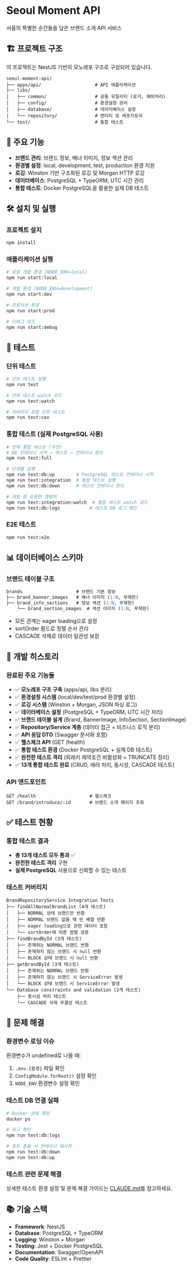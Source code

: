 # Seoul Moment API

서울의 특별한 순간들을 담은 브랜드 소개 API 서비스

## 🏗️ 프로젝트 구조

이 프로젝트는 NestJS 기반의 모노레포 구조로 구성되어 있습니다.

```
seoul-moment-api/
├── apps/api/                    # API 애플리케이션
├── libs/
│   ├── common/                  # 공통 유틸리티 (로거, 예외처리)
│   ├── config/                  # 환경설정 관리
│   ├── database/                # 데이터베이스 설정
│   └── repository/              # 엔티티 및 레포지토리
└── test/                        # 통합 테스트
```

## 🚀 주요 기능

- **브랜드 관리**: 브랜드 정보, 배너 이미지, 정보 섹션 관리
- **환경별 설정**: local, development, test, production 환경 지원
- **로깅**: Winston 기반 구조화된 로깅 및 Morgan HTTP 로깅
- **데이터베이스**: PostgreSQL + TypeORM, UTC 시간 관리
- **통합 테스트**: Docker PostgreSQL을 활용한 실제 DB 테스트

## 🛠️ 설치 및 실행

### 프로젝트 설치
```bash
npm install
```

### 애플리케이션 실행
```bash
# 로컬 개발 환경 (NODE_ENV=local)
npm run start:local

# 개발 환경 (NODE_ENV=development)
npm run start:dev

# 프로덕션 환경
npm run start:prod

# 디버그 모드
npm run start:debug
```

## 🧪 테스트

### 단위 테스트
```bash
# 단위 테스트 실행
npm run test

# 단위 테스트 watch 모드
npm run test:watch

# 커버리지 포함 단위 테스트
npm run test:cov
```

### 통합 테스트 (실제 PostgreSQL 사용)
```bash
# 전체 통합 테스트 (추천)
# DB 컨테이너 시작 → 테스트 → 컨테이너 정리
npm run test:full

# 단계별 실행
npm run test:db:up        # PostgreSQL 테스트 컨테이너 시작
npm run test:integration  # 통합 테스트 실행
npm run test:db:down      # 테스트 컨테이너 정리

# 개발 중 유용한 명령어
npm run test:integration:watch  # 통합 테스트 watch 모드
npm run test:db:logs           # 테스트 DB 로그 확인
```

### E2E 테스트
```bash
npm run test:e2e
```

## 📊 데이터베이스 스키마

### 브랜드 테이블 구조
```sql
brands                    # 브랜드 기본 정보
├── brand_banner_images   # 배너 이미지 (1:N, 무제한)
├── brand_info_sections   # 정보 섹션 (1:N, 무제한)
    └── brand_section_images  # 섹션 이미지 (1:N, 무제한)
```

- 모든 관계는 eager loading으로 설정
- sortOrder 필드로 정렬 순서 관리
- CASCADE 삭제로 데이터 일관성 보장

## 🔧 개발 히스토리

### 완료된 주요 기능들
- ✅ **모노레포 구조 구축** (apps/api, libs 분리)
- ✅ **환경설정 시스템** (local/dev/test/prod 환경별 설정)
- ✅ **로깅 시스템** (Winston + Morgan, JSON 파싱 로그)
- ✅ **데이터베이스 설정** (PostgreSQL + TypeORM, UTC 시간 처리)
- ✅ **브랜드 테이블 설계** (Brand, BannerImage, InfoSection, SectionImage)
- ✅ **Repository/Service 계층** (데이터 접근 + 비즈니스 로직 분리)
- ✅ **API 응답 DTO** (Swagger 문서화 포함)
- ✅ **헬스체크 API** (GET /health)
- ✅ **통합 테스트 환경** (Docker PostgreSQL + 실제 DB 테스트)
- ✅ **완전한 테스트 격리** (외래키 제약조건 비활성화 + TRUNCATE 정리)
- ✅ **13개 통합 테스트 완료** (CRUD, 에러 처리, 동시성, CASCADE 테스트)

### API 엔드포인트
```
GET /health                    # 헬스체크
GET /brand/introduce/:id       # 브랜드 소개 페이지 조회
```

## ✅ 테스트 현황

### 통합 테스트 결과
- **총 13개 테스트 모두 통과** ✅
- **완전한 테스트 격리** 구현
- **실제 PostgreSQL** 사용으로 신뢰할 수 있는 테스트

### 테스트 커버리지
```
BrandRepositoryService Integration Tests
├── findAllNormalBrandList (4개 테스트)
│   ├── NORMAL 상태 브랜드만 반환
│   ├── NORMAL 브랜드 없을 때 빈 배열 반환  
│   ├── eager loading으로 관련 데이터 포함
│   └── sortOrder에 따른 정렬 검증
├── findBrandById (3개 테스트)
│   ├── 존재하는 NORMAL 브랜드 반환
│   ├── 존재하지 않는 브랜드 시 null 반환
│   └── BLOCK 상태 브랜드 시 null 반환
├── getBrandById (3개 테스트)
│   ├── 존재하는 NORMAL 브랜드 반환
│   ├── 존재하지 않는 브랜드 시 ServiceError 발생
│   └── BLOCK 상태 브랜드 시 ServiceError 발생
└── Database constraints and validation (2개 테스트)
    ├── 동시성 처리 테스트
    └── CASCADE 삭제 무결성 테스트
```

## 🐛 문제 해결

### 환경변수 로딩 이슈
환경변수가 undefined로 나올 때:
1. `.env.{환경}` 파일 확인
2. `ConfigModule.forRoot()` 설정 확인
3. `NODE_ENV` 환경변수 설정 확인

### 테스트 DB 연결 실패
```bash
# Docker 상태 확인
docker ps

# 로그 확인
npm run test:db:logs

# 포트 충돌 시 컨테이너 재시작
npm run test:db:down
npm run test:db:up
```

### 테스트 관련 문제 해결
상세한 테스트 환경 설정 및 문제 해결 가이드는 [CLAUDE.md](./CLAUDE.md)를 참고하세요.

## 📚 기술 스택

- **Framework**: NestJS
- **Database**: PostgreSQL + TypeORM
- **Logging**: Winston + Morgan
- **Testing**: Jest + Docker PostgreSQL
- **Documentation**: Swagger/OpenAPI
- **Code Quality**: ESLint + Prettier
